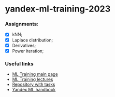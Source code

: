 # yandex-ml-training-2023

### Assignments:  
- [X] kNN;
- [X] Laplace distribution;
- [X] Derivatives;
- [X] Power iteration;

### Useful links
- [ML Training main page](https://yandex.ru/yaintern/training/ml-training)
- [ML Training lectures](https://www.youtube.com/playlist?list=PLXtiZNKIobF5wGW0ExSn47db1I8uYnfIC)
- [Repository with tasks](https://github.com/girafe-ai/ml-course/tree/23f_yandex_ml_trainings)
- [Yandex ML handbook](https://academy.yandex.ru/handbook/ml)